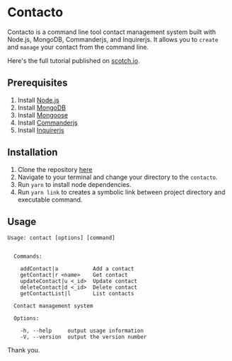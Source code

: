 # Contacto
Contacto is a command line tool contact management system built with Node.js, MongoDB, Commanderjs, and Inquirerjs. It allows you to `create` and `manage` your contact from the command line.

Here's the full tutorial published on [scotch.io](https://scotch.io/tutorials/build-an-interactive-command-line-application-with-nodejs).

## Prerequisites
1. Install [Node.js](https://nodejs.org/en/)
2. Install [MongoDB](https://www.mongodb.org/downloads/)
3. Install [Mongoose](http://mongoosejs.com/)
4. Install [Commanderjs](https://github.com/tj/commander.js)
5. Install [Inquirerjs](https://github.com/SBoudrias/Inquirer.js/)


## Installation
1. Clone the repository [here](https://github.com/mentrie/contacto)
2. Navigate to your terminal and change your directory to the `contacto`.
3. Run `yarn` to install node dependencies.
4. Run `yarn link` to creates a symbolic link between project directory and executable command.

## Usage
```
Usage: contact [options] [command]


  Commands:

    addContact|a           Add a contact
    getContact|r <name>    Get contact
    updateContact|u <_id>  Update contact
    deleteContact|d <_id>  Delete contact
    getContactList|l       List contacts

  Contact management system

  Options:

    -h, --help     output usage information
    -V, --version  output the version number
```

Thank you.

